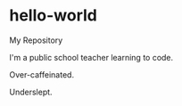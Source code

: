 # hello-world
My Repository

I'm a public school teacher learning to code.

Over-caffeinated.

Underslept. 
